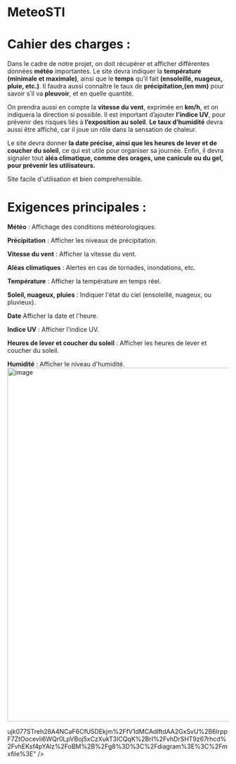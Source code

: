 # MeteoSTI

# Cahier des charges : 

Dans le cadre de notre projet, on doit récupérer et afficher différentes données **météo** importantes. Le site devra indiquer la **température** **(minimale et maximale)**, ainsi que le **temps** qu’il fait **(ensoleillé, nuageux, pluie, etc.)**. Il faudra aussi connaître le taux de **précipitation,(en mm)** pour savoir s’il va **pleuvoir**, et en quelle quantité.

On prendra aussi en compte la **vitesse du vent**, exprimée en **km/h**, et on indiquera la direction si possible. Il est important d’ajouter **l’indice UV**, pour prévenir des risques liés à **l’exposition au soleil**. **Le taux d’humidité** devra aussi être affiché, car il joue un rôle dans la sensation de chaleur.

Le site devra donner **la date précise, ainsi que les heures de lever et de coucher du soleil**, ce qui est utile pour organiser sa journée. Enfin, il devra signaler tout **aléa climatique, comme des orages, une canicule ou du gel, pour prévenir les utilisateurs.**

Site facile d'utilisation et bien comprehensible. 

# Exigences principales :

**Météo** : Affichage des conditions météorologiques.

**Précipitation** : Afficher les niveaux de précipitation.

**Vitesse du vent** : Afficher la vitesse du vent.

**Aléas climatiques** : Alertes en cas de tornades, inondations, etc.

**Température** : Afficher la température en temps réel.

**Soleil, nuageux, pluies** : Indiquer l'état du ciel (ensoleillé, nuageux, ou pluvieux).

**Date** Afficher la date et l'heure.

**Indice UV** : Afficher l'indice UV.

**Heures de lever et coucher du soleil** : Afficher les heures de lever et coucher du soleil.

**Humidité** : Afficher le niveau d'humidité.
<img width="829" height="807" alt="image" src="https://github.com/user-attachments/assets/3e7797ac-7922-4aff-a01c-8f1d79e5f6b6" />

ujk077STreh28A4NCaF6CfU5DEkjm%2FfV1dMCAdlftdAA2GxSvU%2B6lrppF7ZtOocevli6WQr0LpVBoj5xCzXukT3lCQqK%2BrI%2FvhDrSHT9z67rhcd%2FvhEKsf4pYAlz%2FoBM%2B%2Fg8%3D%3C%2Fdiagram%3E%3C%2Fmxfile%3E" />

